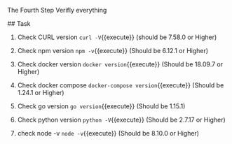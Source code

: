 The Fourth Step
Verifly everything

## Task

1. Check CURL version `curl -V`{{execute}}
   (should be 7.58.0 or Higher)

2. Check npm version `npm -v`{{execute}}
   (Should be 6.12.1 or Higher)

3. Check docker version `docker version`{{execute}}
   (Should be 18.09.7 or Higher)

4. Check docker compose `docker-compose version`{{execute}}
   (Should be 1.24.1 or Higher)

5. Check go version `go version`{{execute}}
   (Should be 1.15.1)

6. Check python version `python -V`{{execute}}
   (Should be 2.7.17 or Higher)

7. check node -v `node -v`{{execute}}
   (Should be 8.10.0 or Higher)

